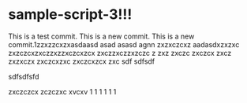 # sample-script-3!!!

This is a test commit.
This is a new commit.
This is a new commit.1zzxzzcxzxasdaasd
asad
asasd
agnn
zxzxczcxz
aadasdxzxzxc
zxzczcxzxczzxzzxczcxzcx
zxczzxczzxzczc
z
zxz
zxczc
zxczcx
zxcz
zxzxczx
zxczcxzxc
zxczcxzcx
zxc
sdf
sdfsdf

sdfsdfsfd

zxczczcx
zczczxc
xvcxv
1
1
1
1
1
1
